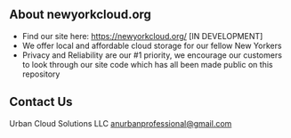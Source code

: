 

## About newyorkcloud.org

- Find our site here: https://newyorkcloud.org/ [IN DEVELOPMENT]
- We offer local and affordable cloud storage for our fellow New Yorkers 
- Privacy and Reliability are our #1 priority, we encourage our customers to look through our site code which has all been made public on this repository 

## Contact Us

Urban Cloud Solutions LLC
anurbanprofessional@gmail.com
